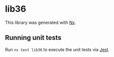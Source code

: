 # lib36

This library was generated with [Nx](https://nx.dev).

## Running unit tests

Run `nx test lib36` to execute the unit tests via [Jest](https://jestjs.io).
